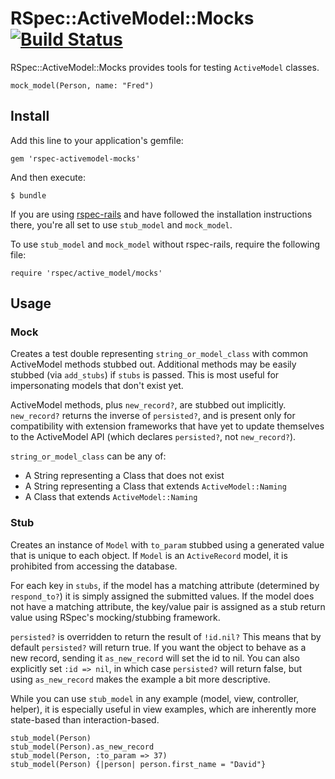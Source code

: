 # RSpec::ActiveModel::Mocks [![Build Status](https://secure.travis-ci.org/rspec/rspec-activemodel-mocks.svg?branch=master)](http://travis-ci.org/rspec/rspec-activemodel-mocks)

RSpec::ActiveModel::Mocks provides tools for testing `ActiveModel` classes.

    mock_model(Person, name: "Fred")

## Install

Add this line to your application's gemfile:

    gem 'rspec-activemodel-mocks'

And then execute:

    $ bundle

If you are using [rspec-rails](https://github.com/rspec/rspec-rails) and have
followed the installation instructions there, you're all set to use `stub_model`
and `mock_model`.

To use `stub_model` and `mock_model` without rspec-rails, require the
following file:

    require 'rspec/active_model/mocks'

## Usage

### Mock

Creates a test double representing `string_or_model_class` with common
ActiveModel methods stubbed out. Additional methods may be easily stubbed
(via `add_stubs`) if `stubs` is passed. This is most useful for impersonating
models that don't exist yet.

ActiveModel methods, plus `new_record?`, are stubbed out implicitly.
`new_record?` returns the inverse of `persisted?`, and is present only for
compatibility with extension frameworks that have yet to update themselves to
the ActiveModel API (which declares `persisted?`, not `new_record?`).

`string_or_model_class` can be any of:

  * A String representing a Class that does not exist
  * A String representing a Class that extends `ActiveModel::Naming`
  * A Class that extends `ActiveModel::Naming`

### Stub

Creates an instance of `Model` with `to_param` stubbed using a generated value
that is unique to each object. If `Model` is an `ActiveRecord` model, it is
prohibited from accessing the database.

For each key in `stubs`, if the model has a matching attribute (determined by
`respond_to?`) it is simply assigned the submitted values.  If the model does
not have a matching attribute, the key/value pair is assigned as a stub return
value using RSpec's mocking/stubbing framework.

`persisted?` is overridden to return the result of `!id.nil?` This means that
by default `persisted?` will return true. If you want the object to behave as a
new record, sending it `as_new_record` will set the id to nil. You can also
explicitly set `:id => nil`, in which case `persisted?` will return false, but
using `as_new_record` makes the example a bit more descriptive.

While you can use `stub_model` in any example (model, view, controller,
helper), it is especially useful in view examples, which are inherently more
state-based than interaction-based.

    stub_model(Person)
    stub_model(Person).as_new_record
    stub_model(Person, :to_param => 37)
    stub_model(Person) {|person| person.first_name = "David"}
